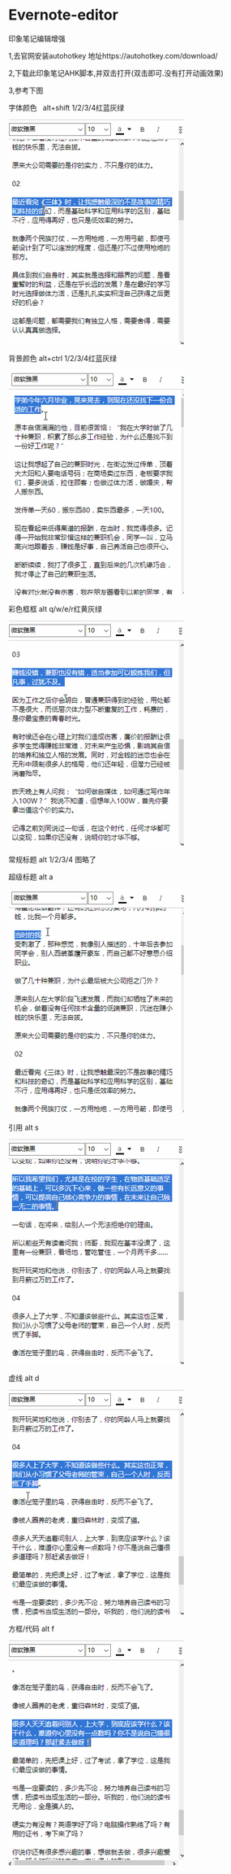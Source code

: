 # Evernote-editor
印象笔记编辑增强

1,去官网安装autohotkey 地址https://autohotkey.com/download/

2,下载此印象笔记AHK脚本,并双击打开(双击即可.没有打开动画效果)

3,参考下图

字体颜色   alt+shift 1/2/3/4红蓝灰绿

![Image text](https://github.com/gomingge/Evernote-editor/blob/picture-description/ziys.gif)


背景颜色   alt+ctrl  1/2/3/4红蓝灰绿

![Image text](https://github.com/gomingge/Evernote-editor/blob/picture-description/bjys.gif)


彩色框框   alt       q/w/e/r红黄灰绿

![Image text](https://github.com/gomingge/Evernote-editor/blob/picture-description/cskk.gif)


常规标题   alt       1/2/3/4
图略了

超级标题   alt       a

![Image text](https://github.com/gomingge/Evernote-editor/blob/picture-description/bt.gif)

引用       alt       s

![Image text](https://github.com/gomingge/Evernote-editor/blob/picture-description/yinyong.gif)

虚线       alt       d

![Image text](https://github.com/gomingge/Evernote-editor/blob/picture-description/xvxian.gif)

方框/代码  alt       f

![Image text](https://github.com/gomingge/Evernote-editor/blob/picture-description/fangkuang.gif)
